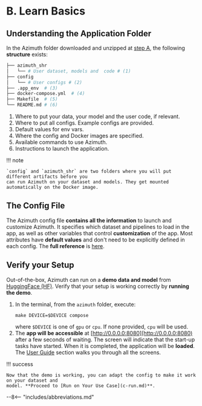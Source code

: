 # B. Learn Basics

## Understanding the Application Folder

In the Azimuth folder downloaded and unzipped at [step A](a-install.md), the following **structure**
exists:

```bash
├── azimuth_shr
│   └── # User dataset, models and  code # (1)
├── config
│   └── # User configs # (2)
├── .app_env  # (3)
├── docker-compose.yml  # (4)
├── Makefile  # (5)
└── README.md # (6)
```

1. Where to put your data, your model and the user code, if relevant.
2. Where to put all configs. Example configs are provided.
3. Default values for env vars.
4. Where the config and Docker images are specified.
5. Available commands to use Azimuth.
6. Instructions to launch the application.

!!! note

    `config` and `azimuth_shr` are two folders where you will put different artifacts before you
    can run Azimuth on your dataset and models. They get mounted automatically on the Docker image.

## The Config File

The Azimuth config file **contains all the information** to launch and customize Azimuth. It
specifies which dataset and pipelines to load in the app, as well as other variables that control
**customization** of the app. Most attributes have **default values** and don't need to be
explicitly defined in each config. The **full reference** is [here](../reference/index.md).

## Verify your Setup

Out-of-the-box, Azimuth can run on a **demo data and model**
from [HuggingFace (HF)](http://www.huggingface.co). Verify that your setup is working correctly by
**running the demo**.

1. In the terminal, from the `azimuth` folder, execute:
    ```
    make DEVICE=$DEVICE compose
    ```
    where `$DEVICE` is one of `gpu` or `cpu`. If none provided, `cpu` will be used.
2. The **app will be accessible** at [http://0.0.0.0:8080](http://0.0.0.0:8080) after a few seconds
   of waiting. The screen will indicate that the start-up tasks have started. When it is completed,
   the application will be **loaded**. The [User Guide](../user-guide/index.md) section walks you
   through all the screens.

!!! success

    Now that the demo is working, you can adapt the config to make it work on your dataset and
    model. **Proceed to [Run on Your Use Case](c-run.md)**.

--8<-- "includes/abbreviations.md"
